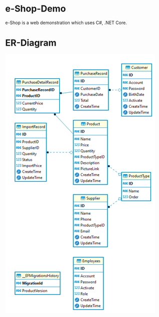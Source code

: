 # e-Shop-Demo

e-Shop is a web demonstration which uses C#, .NET Core.

# ER-Diagram
![alt text](https://github.com/joe830507/e-Shop-Demo/blob/master/e-Shop-Demo/ER-Diagram/e-Shop_ER_Diagram.png)
